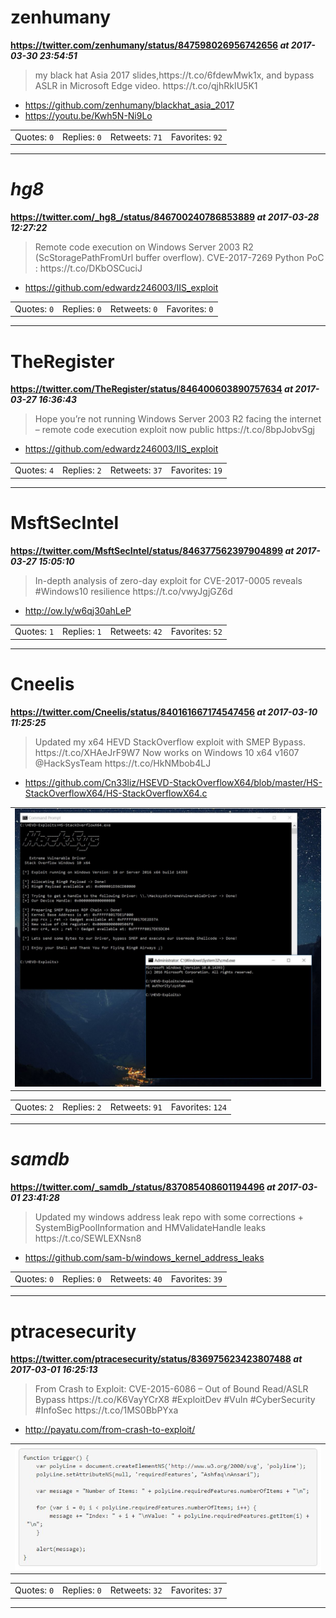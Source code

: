 # zenhumany
**https://twitter.com/zenhumany/status/847598026956742656 _at 2017-03-30 23:54:51_**
<blockquote>
my black hat Asia 2017 slides,https://t.co/6fdewMwk1x, and bypass ASLR in Microsoft Edge video. https://t.co/qjhRkIU5K1
</blockquote>

* https://github.com/zenhumany/blackhat_asia_2017
* https://youtu.be/Kwh5N-Ni9Lo

<table><tr>
<td>Quotes: <code>0</code></td>
<td>Replies: <code>0</code></td>
<td>Retweets: <code>71</code></td>
<td>Favorites: <code>92</code></td>
</table></tr>

---

# _hg8_
**https://twitter.com/_hg8_/status/846700240786853889 _at 2017-03-28 12:27:22_**
<blockquote>
Remote code execution on Windows Server 2003 R2 (ScStoragePathFromUrl buffer overflow). CVE-2017-7269 Python PoC : https://t.co/DKbOSCuciJ
</blockquote>

* https://github.com/edwardz246003/IIS_exploit

<table><tr>
<td>Quotes: <code>0</code></td>
<td>Replies: <code>0</code></td>
<td>Retweets: <code>0</code></td>
<td>Favorites: <code>0</code></td>
</table></tr>

---

# TheRegister
**https://twitter.com/TheRegister/status/846400603890757634 _at 2017-03-27 16:36:43_**
<blockquote>
Hope you’re not running Windows Server 2003 R2 facing the internet – remote code execution exploit now public https://t.co/8bpJobvSgj
</blockquote>

* https://github.com/edwardz246003/IIS_exploit

<table><tr>
<td>Quotes: <code>4</code></td>
<td>Replies: <code>2</code></td>
<td>Retweets: <code>37</code></td>
<td>Favorites: <code>19</code></td>
</table></tr>

---

# MsftSecIntel
**https://twitter.com/MsftSecIntel/status/846377562397904899 _at 2017-03-27 15:05:10_**
<blockquote>
In-depth analysis of zero-day exploit for CVE-2017-0005 reveals #Windows10 resilience https://t.co/vwyJgjGZ6d
</blockquote>

* http://ow.ly/w6qj30ahLeP

<table><tr>
<td>Quotes: <code>1</code></td>
<td>Replies: <code>1</code></td>
<td>Retweets: <code>42</code></td>
<td>Favorites: <code>52</code></td>
</table></tr>

---

# Cneelis
**https://twitter.com/Cneelis/status/840161667174547456 _at 2017-03-10 11:25:25_**
<blockquote>
Updated my x64 HEVD StackOverflow exploit with SMEP Bypass. 
https://t.co/XHAeJrF9W7
Now works on Windows 10 x64 v1607 @HackSysTeam https://t.co/HkNMbob4LJ
</blockquote>

* https://github.com/Cn33liz/HSEVD-StackOverflowX64/blob/master/HS-StackOverflowX64/HS-StackOverflowX64.c

<table><tr>
<td><img src="pictures/http+++pbs.twimg.com+media+C6jaS9oWcAA9lKK.jpg" alt="http://pbs.twimg.com/media/C6jaS9oWcAA9lKK.jpg"></td>
</table></tr>
<table><tr>
<td>Quotes: <code>2</code></td>
<td>Replies: <code>2</code></td>
<td>Retweets: <code>91</code></td>
<td>Favorites: <code>124</code></td>
</table></tr>

---

# _samdb_
**https://twitter.com/_samdb_/status/837085408601194496 _at 2017-03-01 23:41:28_**
<blockquote>
Updated my windows address leak repo with some corrections + SystemBigPoolInformation and HMValidateHandle leaks https://t.co/SEWLEXNsn8
</blockquote>

* https://github.com/sam-b/windows_kernel_address_leaks

<table><tr>
<td>Quotes: <code>0</code></td>
<td>Replies: <code>0</code></td>
<td>Retweets: <code>40</code></td>
<td>Favorites: <code>39</code></td>
</table></tr>

---

# ptracesecurity
**https://twitter.com/ptracesecurity/status/836975623423807488 _at 2017-03-01 16:25:13_**
<blockquote>
From Crash to Exploit: CVE-2015-6086 – Out of Bound Read/ASLR Bypass https://t.co/K6VayYCrX8 #ExploitDev #Vuln #CyberSecurity #InfoSec https://t.co/1MS0BbPYxa
</blockquote>

* http://payatu.com/from-crash-to-exploit/

<table><tr>
<td><img src="pictures/http+++pbs.twimg.com+media+C52I5KHWAAEJwqo.jpg" alt="http://pbs.twimg.com/media/C52I5KHWAAEJwqo.jpg"></td>
</table></tr>
<table><tr>
<td>Quotes: <code>0</code></td>
<td>Replies: <code>0</code></td>
<td>Retweets: <code>32</code></td>
<td>Favorites: <code>37</code></td>
</table></tr>

---

